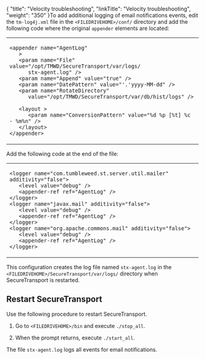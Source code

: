 {
    "title": "Velocity troubleshooting",
    "linkTitle": "Velocity troubleshooting",
    "weight": "350"
}To add additional logging of email notifications events, edit the `tm-log4j.xml` file in the `<FILEDRIVEHOME>/conf/` directory and add the following code where the original `appender` elements are located:

<table cellspacing="0">
   <col/>
   <tbody>
      <tr>
         <td>
            <p><code>&lt;appender name="AgentLog"<br/>   &gt;<br/>   &lt;param name="File" value="/opt/TMWD/SecureTransport/var/logs/<br/>      stx-agent.log" /&gt;<br/>   &lt;param name="Append" value="true" /&gt;<br/>   &lt;param name="DatePattern" value="'.'yyyy-MM-dd" /&gt;<br/>   &lt;param name="RotateDirectory"<br/>      value="/opt/TMWD/SecureTransport/var/db/hist/logs" /&gt;<br/><br/>   &lt;layout &gt;<br/>      &lt;param name="ConversionPattern" value="%d %p [%t] %c - %m%n" /&gt;<br/>   &lt;/layout&gt;<br/>&lt;/appender&gt;</code>
</p>
         </td>
      </tr>
   </tbody>
</table>

Add the following code at the end of the file:

<table cellspacing="0">
   <col/>
   <tbody>
      <tr>
         <td>
            <p><code>&lt;logger name="com.tumbleweed.st.server.util.mailer" additivity="false"&gt;<br/>   &lt;level value="debug" /&gt;<br/>   &lt;appender-ref ref="AgentLog" /&gt;<br/>&lt;/logger&gt;<br/>&lt;logger name="javax.mail" additivity="false"&gt;<br/>   &lt;level value="debug" /&gt;<br/>   &lt;appender-ref ref="AgentLog" /&gt;<br/>&lt;/logger&gt;<br/>&lt;logger name="org.apache.commons.mail" additivity="false"&gt;<br/>   &lt;level value="debug" /&gt;<br/>   &lt;appender-ref ref="AgentLog" /&gt;<br/>&lt;/logger&gt;</code>
</p>
         </td>
      </tr>
   </tbody>
</table>

This configuration creates the log file named `stx-agent.log` in the `<FILEDRIVEHOME>/SecureTransport/var/logs/` directory when SecureTransport is restarted.

## Restart SecureTransport

Use the following procedure to restart SecureTransport.

1.  Go to `<FILEDRIVEHOME>/bin` and execute `./stop_all`.
2.  When the prompt returns, execute `./start_all`.

The file `stx-agent.log` logs all events for email notifications.

